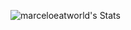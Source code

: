 ![marceloeatworld's Stats]((https://github-readme-stats.vercel.app/api?username=marceloeatworld&theme=vue-dark&show_icons=true&hide_border=false&count_private=true&include_all_commits=true&show=reviews,discussions_started,discussions_answered,prs_merged,prs_merged_percentage&custom_title=Marcelo's%20Amazing%20GitHub%20Stats&border_radius=10&ring_color=FFD700&bg_color=45,000000,191970,4B0082&title_color=00BFFF&icon_color=FFD700&text_color=FFFFFF&text_bold=true&number_format=long))
